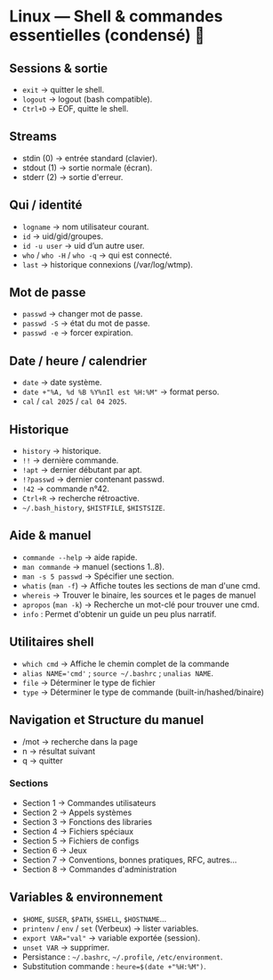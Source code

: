 # Linux — Shell & commandes essentielles (condensé) 🐧

## Sessions & sortie
- `exit` → quitter le shell.
- `logout` → logout (bash compatible).
- `Ctrl+D` → EOF, quitte le shell.

## Streams
- stdin (0) → entrée standard (clavier).  
- stdout (1) → sortie normale (écran).  
- stderr (2) → sortie d'erreur.

## Qui / identité
- `logname` → nom utilisateur courant.  
- `id` → uid/gid/groupes.  
- `id -u user` → uid d’un autre user.  
- `who` / `who -H` / `who -q` → qui est connecté.  
- `last` → historique connexions (/var/log/wtmp).

## Mot de passe
- `passwd` → changer mot de passe.  
- `passwd -S` → état du mot de passe.  
- `passwd -e` → forcer expiration.

## Date / heure / calendrier
- `date` → date système.  
- `date +"%A, %d %B %Y%nIl est %H:%M"` → format perso.  
- `cal` / `cal 2025` / `cal 04 2025`.

## Historique
- `history` → historique.  
- `!!` → dernière commande.  
- `!apt` → dernier débutant par apt.  
- `!?passwd` → dernier contenant passwd.  
- `!42` → commande n°42.  
- `Ctrl+R` → recherche rétroactive.  
- `~/.bash_history`, `$HISTFILE`, `$HISTSIZE`.

## Aide & manuel
- `commande --help` → aide rapide.  
- `man commande` → manuel (sections 1..8).  
- `man -s 5 passwd` → Spécifier une section.
- `whatis` (`man -f`) → Affiche toutes les sections de man d'une cmd.
- `whereis` → Trouver le binaire, les sources et le pages de manuel
- `apropos` (`man -k`) → Recherche un mot-clé pour trouver une cmd.
- `info` : Permet d'obtenir un guide un peu plus narratif.

## Utilitaires shell
- `which cmd` → Affiche le chemin complet de la commande
- `alias NAME='cmd'` ; `source ~/.bashrc` ; `unalias NAME`.
- `file` → Déterminer le type de fichier
- `type` → Déterminer le type de commande (built-in/hashed/binaire)

## Navigation et Structure du manuel
- /mot → recherche dans la page
- n → résultat suivant
- q → quitter

### Sections
- Section 1 → Commandes utilisateurs
- Section 2 → Appels systèmes
- Section 3 → Fonctions des libraries
- Section 4 → Fichiers spéciaux
- Section 5 → Fichiers de configs
- Section 6 → Jeux
- Section 7 → Conventions, bonnes pratiques, RFC, autres...
- Section 8 → Commandes d'administration

## Variables & environnement
- `$HOME`, `$USER`, `$PATH`, `$SHELL`, `$HOSTNAME`...  
- `printenv` / `env` / `set` (Verbeux)  → lister variables.  
- `export VAR="val"` → variable exportée (session).  
- `unset VAR` → supprimer.  
- Persistance : `~/.bashrc`, `~/.profile`, `/etc/environment`.  
- Substitution commande : `heure=$(date +"%H:%M")`.
